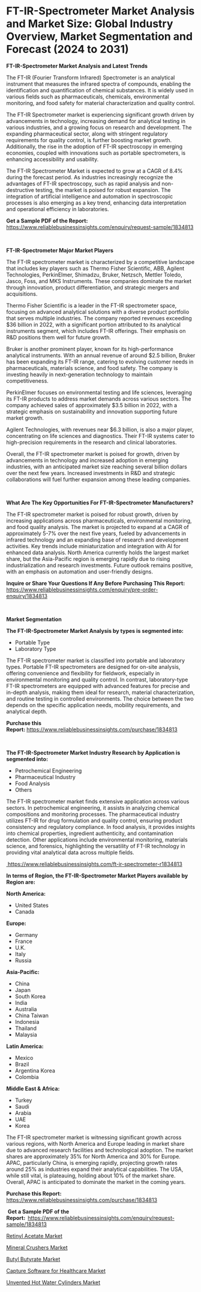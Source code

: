 <p><h1>FT-IR-Spectrometer Market Analysis and Market Size: Global Industry Overview, Market Segmentation and Forecast (2024 to 2031)</h1></p><p><strong>FT-IR-Spectrometer Market Analysis and Latest Trends</strong></p>
<p><p>The FT-IR (Fourier Transform Infrared) Spectrometer is an analytical instrument that measures the infrared spectra of compounds, enabling the identification and quantification of chemical substances. It is widely used in various fields such as pharmaceuticals, chemicals, environmental monitoring, and food safety for material characterization and quality control.</p><p>The FT-IR Spectrometer market is experiencing significant growth driven by advancements in technology, increasing demand for analytical testing in various industries, and a growing focus on research and development. The expanding pharmaceutical sector, along with stringent regulatory requirements for quality control, is further boosting market growth. Additionally, the rise in the adoption of FT-IR spectroscopy in emerging economies, coupled with innovations such as portable spectrometers, is enhancing accessibility and usability.</p><p>The FT-IR Spectrometer Market is expected to grow at a CAGR of 8.4% during the forecast period. As industries increasingly recognize the advantages of FT-IR spectroscopy, such as rapid analysis and non-destructive testing, the market is poised for robust expansion. The integration of artificial intelligence and automation in spectroscopic processes is also emerging as a key trend, enhancing data interpretation and operational efficiency in laboratories.</p></p>
<p><strong>Get a Sample PDF of the Report:&nbsp;</strong> <a href="https://www.reliablebusinessinsights.com/enquiry/request-sample/1834813?utm_campaign=63&utm_medium=2&utm_source=Github&utm_content=ia&utm_term=16102024&utm_id=ft-ir-spectrometer">https://www.reliablebusinessinsights.com/enquiry/request-sample/1834813</a></p>
<p>&nbsp;</p>
<p><strong>FT-IR-Spectrometer Major Market Players</strong></p>
<p><p>The FT-IR spectrometer market is characterized by a competitive landscape that includes key players such as Thermo Fisher Scientific, ABB, Agilent Technologies, PerkinElmer, Shimadzu, Bruker, Netzsch, Mettler Toledo, Jasco, Foss, and MKS Instruments. These companies dominate the market through innovation, product differentiation, and strategic mergers and acquisitions.</p><p>Thermo Fisher Scientific is a leader in the FT-IR spectrometer space, focusing on advanced analytical solutions with a diverse product portfolio that serves multiple industries. The company reported revenues exceeding $36 billion in 2022, with a significant portion attributed to its analytical instruments segment, which includes FT-IR offerings. Their emphasis on R&D positions them well for future growth.</p><p>Bruker is another prominent player, known for its high-performance analytical instruments. With an annual revenue of around $2.5 billion, Bruker has been expanding its FT-IR range, catering to evolving customer needs in pharmaceuticals, materials science, and food safety. The company is investing heavily in next-generation technology to maintain competitiveness.</p><p>PerkinElmer focuses on environmental testing and life sciences, leveraging its FT-IR products to address market demands across various sectors. The company achieved sales of approximately $3.5 billion in 2022, with a strategic emphasis on sustainability and innovation supporting future market growth.</p><p>Agilent Technologies, with revenues near $6.3 billion, is also a major player, concentrating on life sciences and diagnostics. Their FT-IR systems cater to high-precision requirements in the research and clinical laboratories.</p><p>Overall, the FT-IR spectrometer market is poised for growth, driven by advancements in technology and increased adoption in emerging industries, with an anticipated market size reaching several billion dollars over the next few years. Increased investments in R&D and strategic collaborations will fuel further expansion among these leading companies.</p></p>
<p>&nbsp;</p>
<p><strong>What Are The Key Opportunities For FT-IR-Spectrometer Manufacturers?</strong></p>
<p><p>The FT-IR spectrometer market is poised for robust growth, driven by increasing applications across pharmaceuticals, environmental monitoring, and food quality analysis. The market is projected to expand at a CAGR of approximately 5-7% over the next five years, fueled by advancements in infrared technology and an expanding base of research and development activities. Key trends include miniaturization and integration with AI for enhanced data analysis. North America currently holds the largest market share, but the Asia-Pacific region is emerging rapidly due to rising industrialization and research investments. Future outlook remains positive, with an emphasis on automation and user-friendly designs.</p></p>
<p><strong>Inquire or Share Your Questions If Any Before Purchasing This Report:</strong> <a href="https://www.reliablebusinessinsights.com/enquiry/pre-order-enquiry/1834813?utm_campaign=63&utm_medium=2&utm_source=Github&utm_content=ia&utm_term=16102024&utm_id=ft-ir-spectrometer">https://www.reliablebusinessinsights.com/enquiry/pre-order-enquiry/1834813</a></p>
<p>&nbsp;</p>
<p><strong>Market Segmentation</strong></p>
<p><strong>The FT-IR-Spectrometer Market Analysis by types is segmented into:</strong></p>
<p><ul><li>Portable Type</li><li>Laboratory Type</li></ul></p>
<p><p>The FT-IR spectrometer market is classified into portable and laboratory types. Portable FT-IR spectrometers are designed for on-site analysis, offering convenience and flexibility for fieldwork, especially in environmental monitoring and quality control. In contrast, laboratory-type FT-IR spectrometers are equipped with advanced features for precise and in-depth analysis, making them ideal for research, material characterization, and routine testing in controlled environments. The choice between the two depends on the specific application needs, mobility requirements, and analytical depth.</p></p>
<p><strong>Purchase this Report:&nbsp;</strong><a href="https://www.reliablebusinessinsights.com/purchase/1834813?utm_campaign=63&utm_medium=2&utm_source=Github&utm_content=ia&utm_term=16102024&utm_id=ft-ir-spectrometer">https://www.reliablebusinessinsights.com/purchase/1834813</a></p>
<p>&nbsp;</p>
<p><strong>The FT-IR-Spectrometer Market Industry Research by Application is segmented into:</strong></p>
<p><ul><li>Petrochemical Engineering</li><li>Pharmaceutical Industry</li><li>Food Analysis</li><li>Others</li></ul></p>
<p><p>The FT-IR spectrometer market finds extensive application across various sectors. In petrochemical engineering, it assists in analyzing chemical compositions and monitoring processes. The pharmaceutical industry utilizes FT-IR for drug formulation and quality control, ensuring product consistency and regulatory compliance. In food analysis, it provides insights into chemical properties, ingredient authenticity, and contamination detection. Other applications include environmental monitoring, materials science, and forensics, highlighting the versatility of FT-IR technology in providing vital analytical data across multiple fields.</p></p>
<p><a href="https://www.reliablebusinessinsights.com/ft-ir-spectrometer-r1834813?utm_campaign=63&utm_medium=2&utm_source=Github&utm_content=ia&utm_term=16102024&utm_id=ft-ir-spectrometer">&nbsp;https://www.reliablebusinessinsights.com/ft-ir-spectrometer-r1834813</a></p>
<p><strong>In terms of Region, the FT-IR-Spectrometer Market Players available by Region are:</strong></p>
<p>
    <p> <strong> North America: </strong>
        <ul>
            <li>United States</li>
            <li>Canada</li>
        </ul>
        </p> 
    <p> <strong> Europe: </strong>
        <ul>
            <li>Germany</li>
            <li>France</li>
            <li>U.K.</li>
            <li>Italy</li>
            <li>Russia</li>
        </ul>
        </p> 
    <p> <strong> Asia-Pacific: </strong>
        <ul>
            <li>China</li>
            <li>Japan</li>
            <li>South Korea</li>
            <li>India</li>
            <li>Australia</li>
            <li>China Taiwan</li>
            <li>Indonesia</li>
            <li>Thailand</li>
            <li>Malaysia</li>
        </ul>
        </p> 
    <p> <strong> Latin America: </strong>
        <ul>
            <li>Mexico</li>
            <li>Brazil</li>
            <li>Argentina Korea</li>
            <li>Colombia</li>
        </ul>
        </p> 
    <p> <strong> Middle East & Africa: </strong>
        <ul>
            <li>Turkey</li>
            <li>Saudi</li>
            <li>Arabia</li>
            <li>UAE</li>
            <li>Korea</li>
        </ul>
    </p>
    </p>
<p><p>The FT-IR spectrometer market is witnessing significant growth across various regions, with North America and Europe leading in market share due to advanced research facilities and technological adoption. The market shares are approximately 35% for North America and 30% for Europe. APAC, particularly China, is emerging rapidly, projecting growth rates around 25% as industries expand their analytical capabilities. The USA, while still vital, is plateauing, holding about 10% of the market share. Overall, APAC is anticipated to dominate the market in the coming years.</p></p>
<p><strong>Purchase this Report: </strong><a href="https://www.reliablebusinessinsights.com/purchase/1834813?utm_campaign=63&utm_medium=2&utm_source=Github&utm_content=ia&utm_term=16102024&utm_id=ft-ir-spectrometer">https://www.reliablebusinessinsights.com/purchase/1834813</a></p>
<p>&nbsp;<strong>Get a Sample PDF of the Report:&nbsp;&nbsp;</strong><a href="https://www.reliablebusinessinsights.com/enquiry/request-sample/1834813?utm_campaign=63&utm_medium=2&utm_source=Github&utm_content=ia&utm_term=16102024&utm_id=ft-ir-spectrometer">https://www.reliablebusinessinsights.com/enquiry/request-sample/1834813</a></p>
<p><strong></strong></p>
<p><p><a href="https://www.linkedin.com/pulse/retinyl-acetate-market-emerging-trends-future-prospects-period-w0awc?trk=public_post_embed_feed-article-content&utm_campaign=63&utm_medium=2&utm_source=Github&utm_content=ia&utm_term=16102024&utm_id=ft-ir-spectrometer">Retinyl Acetate Market</a></p><p><a href="https://issuu.com/reportprime-2/docs/mineral-crushers-market-size-2030.p_f1664d0ff5ddf0?utm_campaign=63&utm_medium=2&utm_source=Github&utm_content=ia&utm_term=16102024&utm_id=ft-ir-spectrometer">Mineral Crushers Market</a></p><p><a href="https://www.linkedin.com/pulse/butyl-butyrate-spectrum-usage-patterns-sector-evolution-4vqze?trk=public_post_embed_feed-article-content&utm_campaign=63&utm_medium=2&utm_source=Github&utm_content=ia&utm_term=16102024&utm_id=ft-ir-spectrometer">Butyl Butyrate Market</a></p><p><a href="https://github.com/NancyAlvarado586/Market-Research-Report-List-1/blob/main/capture-software-for-healthcare-market.md?utm_campaign=63&utm_medium=2&utm_source=Github&utm_content=ia&utm_term=16102024&utm_id=ft-ir-spectrometer">Capture Software for Healthcare Market</a></p><p><a href="https://issuu.com/reportprime-2/docs/unvented-hot-water-cylinders-market_67ecac2c08b700?utm_campaign=63&utm_medium=2&utm_source=Github&utm_content=ia&utm_term=16102024&utm_id=ft-ir-spectrometer">Unvented Hot Water Cylinders Market</a></p></p>